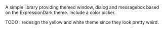 A simple library providing themed window, dialog and messagebox based on the ExpressionDark theme.
Include a color picker.

TODO : redesign the yellow and white theme since they look pretty weird.